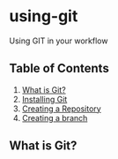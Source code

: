 # using-git
Using GIT in your workflow

## Table of Contents
1. [What is Git?](#What-is-Git)
2. [Installing Git](#Installing-Git)
3. [Creating a Repository](#Creating-a-Repository)
4. [Creating a branch](#Creating-a-branch)















## What is Git?
